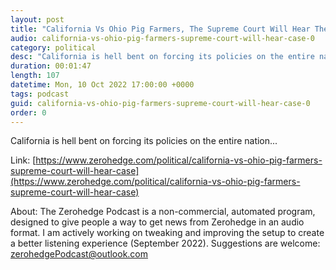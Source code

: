 ```yaml
---
layout: post
title: "California Vs Ohio Pig Farmers, The Supreme Court Will Hear The Case"
audio: california-vs-ohio-pig-farmers-supreme-court-will-hear-case-0
category: political
desc: "California is hell bent on forcing its policies on the entire nation..."
duration: 00:01:47
length: 107
datetime: Mon, 10 Oct 2022 17:00:00 +0000
tags: podcast
guid: california-vs-ohio-pig-farmers-supreme-court-will-hear-case-0
order: 0
---
```

California is hell bent on forcing its policies on the entire nation...

Link: [https://www.zerohedge.com/political/california-vs-ohio-pig-farmers-supreme-court-will-hear-case](https://www.zerohedge.com/political/california-vs-ohio-pig-farmers-supreme-court-will-hear-case)

About: The Zerohedge Podcast is a non-commercial, automated program, designed to give people a way to get news from Zerohedge in an audio format.  I am actively working on tweaking and improving the setup to create a better listening experience (September 2022).  Suggestions are welcome: [zerohedgePodcast@outlook.com](mailto:zerohedgePodcast@outlook.com)